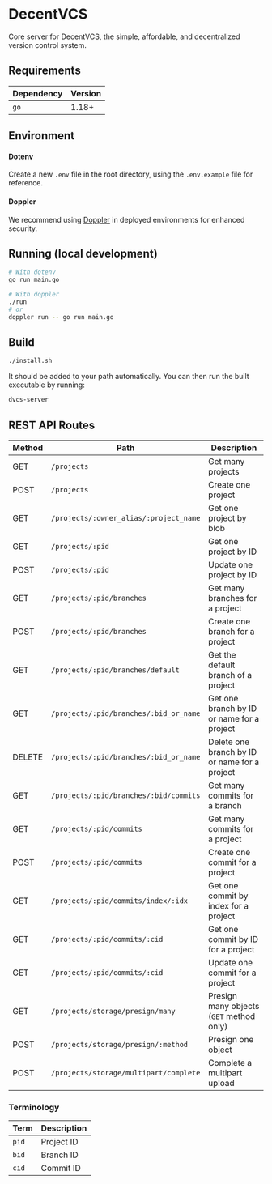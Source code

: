 # DecentVCS

Core server for DecentVCS, the simple, affordable, and decentralized version control system.

## Requirements

| Dependency | Version |
| ---------- | ------- |
| `go`       | 1.18+   |

## Environment

#### Dotenv

Create a new `.env` file in the root directory, using the `.env.example` file for reference.

#### Doppler

We recommend using [Doppler](https://doppler.com) in deployed environments for enhanced security.

## Running (local development)

```sh
# With dotenv
go run main.go

# With doppler
./run
# or
doppler run -- go run main.go
```

## Build

```sh
./install.sh
```

It should be added to your path automatically. You can then run the built executable by running:

```sh
dvcs-server
```

## REST API Routes

| Method | Path                                   | Description                                   |
| ------ | -------------------------------------- | --------------------------------------------- |
| GET    | `/projects`                            | Get many projects                             |
| POST   | `/projects`                            | Create one project                            |
| GET    | `/projects/:owner_alias/:project_name` | Get one project by blob                       |
| GET    | `/projects/:pid`                       | Get one project by ID                         |
| POST   | `/projects/:pid`                       | Update one project by ID                      |
| GET    | `/projects/:pid/branches`              | Get many branches for a project               |
| POST   | `/projects/:pid/branches`              | Create one branch for a project               |
| GET    | `/projects/:pid/branches/default`      | Get the default branch of a project           |
| GET    | `/projects/:pid/branches/:bid_or_name` | Get one branch by ID or name for a project    |
| DELETE | `/projects/:pid/branches/:bid_or_name` | Delete one branch by ID or name for a project |
| GET    | `/projects/:pid/branches/:bid/commits` | Get many commits for a branch                 |
| GET    | `/projects/:pid/commits`               | Get many commits for a project                |
| POST   | `/projects/:pid/commits`               | Create one commit for a project               |
| GET    | `/projects/:pid/commits/index/:idx`    | Get one commit by index for a project         |
| GET    | `/projects/:pid/commits/:cid`          | Get one commit by ID for a project            |
| GET    | `/projects/:pid/commits/:cid`          | Update one commit for a project               |
| GET    | `/projects/storage/presign/many`       | Presign many objects (`GET` method only)      |
| POST   | `/projects/storage/presign/:method`    | Presign one object                            |
| POST   | `/projects/storage/multipart/complete` | Complete a multipart upload                   |

### Terminology

| Term  | Description |
| ----- | ----------- |
| `pid` | Project ID  |
| `bid` | Branch ID   |
| `cid` | Commit ID   |
